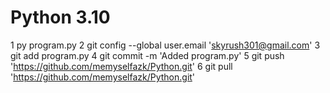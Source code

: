 # Python 3.10
   1 py program.py
   2 git config --global user.email 'skyrush301@gmail.com'
   3 git add program.py
   4 git commit -m 'Added program.py'
   5 git push 'https://github.com/memyselfazk/Python.git'
   6 git pull 'https://github.com/memyselfazk/Python.git'